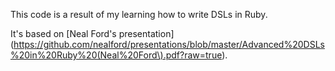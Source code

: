 This code is a result of my learning how to write DSLs in Ruby.

It's based on [Neal Ford's presentation](https://github.com/nealford/presentations/blob/master/Advanced%20DSLs%20in%20Ruby%20(Neal%20Ford\).pdf?raw=true). 
